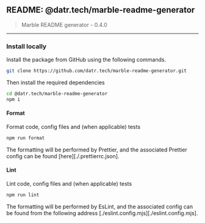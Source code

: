 ## README: @datr.tech/marble-readme-generator

> Marble README generator - 0.4.0
---

### Install locally

Install the package from GitHub using the following commands.

```bash
git clone https://github.com/datr.tech/marble-readme-generator.git
```

Then install the required dependencies

```bash
cd @datr.tech/marble-readme-generator
npm i
```
#### Format

Format code, config files and (when applicable) tests

```bash
npm run format
```

The formatting will be performed by Prettier, and the associated Prettier config can be found [here][./.prettierrc.json].

#### Lint

Lint code, config files and (when applicable) tests

```bash
npm run lint
```

The formatting will be performed by EsLint, and the associated config can be found from the following address [./eslint.config.mjs][./eslint.config.mjs].

